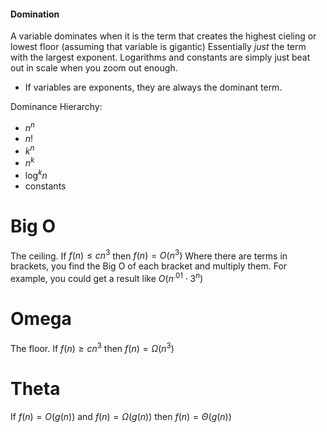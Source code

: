 
#### Domination
A variable dominates when it is the term that creates the highest cieling or lowest floor (assuming that variable is gigantic)
Essentially *just* the term with the largest exponent. Logarithms and constants are simply just beat out in scale when you zoom out enough. 
- If variables are exponents, they are always the dominant term. 

Dominance Hierarchy:
- $n^n$
- $n!$
- $k^n$
- $n^k$
- $\log^k n$
- constants

# Big O
The ceiling.
If $f(n) \leq cn^3$ then $f(n) = O(n^3)$
Where there are terms in brackets, you find the Big O of each bracket and multiply them. For example, you could get a result like $O(n^.01 \cdot 3^n)$

# Omega
The floor.
If $f(n) \geq cn^3$ then $f(n) = \Omega(n^3)$

# Theta
If $f(n) =O(g(n))$ and $f(n) =\Omega(g(n))$ then $f(n) =\Theta(g(n))$

